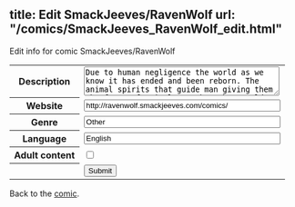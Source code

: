 title: Edit SmackJeeves/RavenWolf
url: "/comics/SmackJeeves_RavenWolf_edit.html"
---
Edit info for comic SmackJeeves/RavenWolf

<form name="comic" action="http://gaepostmail.appspot.com/comic/" method="post">
<table class="comicinfo">
<tr>
<th>Description</th><td><textarea name="description" cols="40" rows="3">Due to human negligence the world as we know it has ended and been reborn. The animal spirits that guide man giving them the forms of animals so that they would be able to survive in this new wilderness. Though now carrying the form of beasts man has not forgotten the place they once had, as an existence greater then just what nature wanted of them, an existence above all. Those that worked to gain their humanity are known as domestics, while those who wished to follow the roles the spirits had given them were known as wilds. Both groups grew arrogant and hateful of one another because of how differently they thought. The raven and the wolf spirits grew tired of the destruction and fighting and sided with the wilds in their ideals, the domestics only capable of further destroying nature. In their anger they marked a tribe of wilds with a curse, they being removed from the sacred circle of life, the curse upon them only broken once the domestics are gone once and for all. The cursed tribe now known to all by the name of the spirits whom cursed them. 'Raven Wolf' Updates: Wed, Fri and Sun</textarea></td>
</tr>
<tr>
<th>Website</th><td><input type="text" name="url" value="http://ravenwolf.smackjeeves.com/comics/" size="40"/></td>
</tr>
<tr>
<th>Genre</th><td><input type="text" name="genre" value="Other" size="40"/></td>
</tr>
<tr>
<th>Language</th><td><input type="text" name="language" value="English" size="40"/></td>
</tr>
<tr>
<th>Adult content</th><td><input type="checkbox" name="adult" value="adult" /></td>
</tr>
<tr>
<th></th><td>
<input type="hidden" name="comic" value="SmackJeeves_RavenWolf" />
<input type="submit" name="submit" value="Submit" />
</td>
</tr>
</table>
</form>

Back to the [comic](SmackJeeves_RavenWolf.html).
